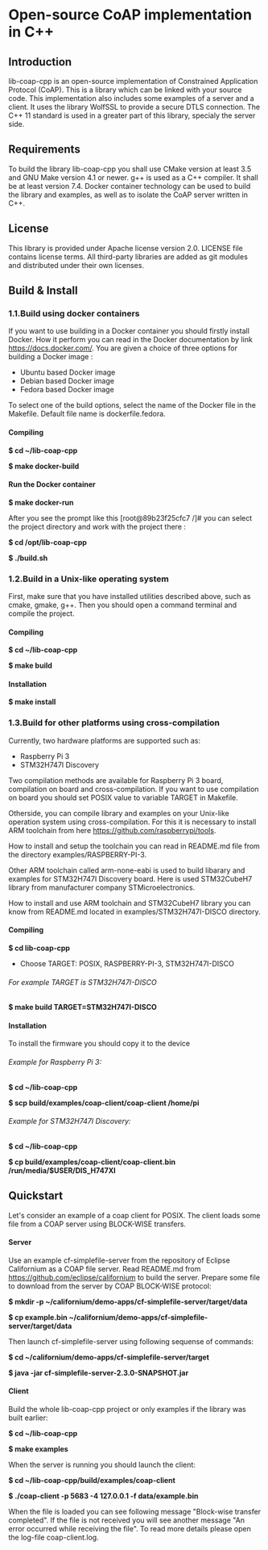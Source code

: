 # Open-source CoAP implementation in C++

## Introduction
lib-coap-cpp is an open-source implementation of Constrained Application Protocol (CoAP).
This is a library which can be linked with your source code.
This implementation also includes some examples of a server and a client.
It uses the library WolfSSL to provide a secure DTLS connection. The C++ 11 standard is used in a greater part of this library, specialy the server side.

## Requirements
To build the library lib-coap-cpp you shall use CMake version at least 3.5 and GNU Make version 4.1 or newer.
g++ is used as a C++ compiler. It shall be at least version 7.4.
Docker container technology can be used to build the library and examples, as well as to isolate the CoAP server written in C++.

## License
This library is provided under Apache license version 2.0.
LICENSE file contains license terms.
All third-party libraries are added as git modules and distributed under their own licenses.

## Build \& Install
### 1.1.Build using docker containers
If you want to use building in a Docker container you should firstly install Docker.
How it perform you can read in the Docker documentation by link https://docs.docker.com/.
You are given a choice of three options for building a Docker image :
* Ubuntu based Docker image
* Debian based Docker image
* Fedora based Docker image

To select one of the build options, select the name of the Docker file in the Makefile.
Default file name is dockerfile.fedora.

#### Compiling
**$ cd ~/lib-coap-cpp**

**$ make docker-build**

#### Run the Docker container
**$ make docker-run**

After you see the prompt like this [root@89b23f25cfc7 /]# you can select the
project directory and work with the project there :

**$ cd /opt/lib-coap-cpp**

**$ ./build.sh**

### 1.2.Build in a Unix-like operating system
First, make sure that you have installed utilities described above, such as cmake, gmake, g++.
Then you should open a command terminal and compile the project.

#### Compiling
**$ cd ~/lib-coap-cpp**

**$ make build**

#### Installation
**$ make install**

### 1.3.Build for other platforms using cross-compilation
Currently, two hardware platforms are supported such as:
* Raspberry Pi 3
* STM32H747I Discovery

Two compilation methods are available for Raspberry Pi 3 board, compilation on board and cross-compilation.
If you want to use compilation on board you should set POSIX value to variable TARGET in Makefile.

Otherside, you can compile library and examples on your Unix-like operation system using cross-compilation.
For this it is necessary to install ARM toolchain from here
https://github.com/raspberrypi/tools.

How to install and setup the toolchain you can read in README.md file from the directory examples/RASPBERRY-PI-3.

Other ARM toolchain called arm-none-eabi is used to build libarary and examples for STM32H747I Discovery board.
Here is used STM32CubeH7 library from manufacturer company STMicroelectronics.

How to install and use ARM toolchain and STM32CubeH7 library you can know from README.md located in examples/STM32H747I-DISCO directory.

#### Compiling
**$ cd lib-coap-cpp**
* Choose TARGET: POSIX, RASPBERRY-PI-3, STM32H747I-DISCO

###### For example TARGET is STM32H747I-DISCO

**$ make build TARGET=STM32H747I-DISCO**

#### Installation
To install the firmware you should copy it to the device

###### Example for Raspberry Pi 3:
**$ cd ~/lib-coap-cpp**

**$ scp build/examples/coap-client/coap-client /home/pi**

###### Example for STM32H747I Discovery:
**$ cd ~/lib-coap-cpp**

**$ cp build/examples/coap-client/coap-client.bin /run/media/$USER/DIS_H747XI**

## Quickstart
Let's consider an example of a coap client for POSIX.
The client loads some file from a COAP server using BLOCK-WISE transfers.

#### Server
Use an example cf-simplefile-server from the repository of Eclipse Californium as a COAP file server.
Read README.md from https://github.com/eclipse/californium to build the server.
Prepare some file to download from the server by COAP BLOCK-WISE protocol:

**$ mkdir -p ~/californium/demo-apps/cf-simplefile-server/target/data**

**$ cp example.bin ~/californium/demo-apps/cf-simplefile-server/target/data**

Then launch cf-simplefile-server using following sequense of commands:

**$ cd ~/californium/demo-apps/cf-simplefile-server/target**

**$ java -jar cf-simplefile-server-2.3.0-SNAPSHOT.jar**


#### Client
Build the whole lib-coap-cpp project or only examples if the library was built earlier:

**$ cd ~/lib-coap-cpp**

**$ make examples**


When the server is running you should launch the client:

**$ cd ~/lib-coap-cpp/build/examples/coap-client**

**$ ./coap-client -p 5683 -4 127.0.0.1 -f data/example.bin**


When the file is loaded you can see following message "Block-wise transfer completed".
If the file is not received you will see another message "An error occurred while receiving the file".
To read more details please open the log-file coap-client.log.
